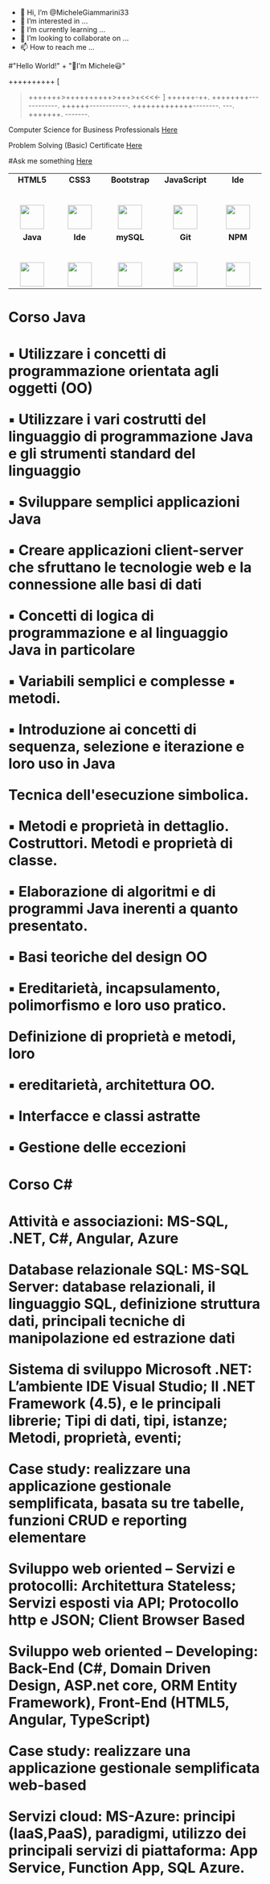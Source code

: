 - 👋 Hi, I’m @MicheleGiammarini33
- 👀 I’m interested in ...
- 🌱 I’m currently learning ...
- 💞️ I’m looking to collaborate on ...
- 📫 How to reach me ...

<!---
MicheleGiammarini33/MicheleGiammarini33 is a ✨ special ✨ repository because its `README.md` (this file) appears on your GitHub profile.
You can click the Preview link to take a look at your changes.
--->
#"Hello World!" + "👋I'm Michele😃"

++++++++++
[
>+++++++>++++++++++>+++>+<<<<-
]
>++++++-++.
++++++++------------. 
++++++------------. 
+++++++++++++--------.
---.
+++++++.
-------.

Computer Science for Business Professionals [Here](https://certificates.cs50.io/dd22c329-4bd1-4477-86b3-60c953e3e899.pdf?size=letter)
 
Problem Solving (Basic) Certificate [Here](https://www.hackerrank.com/certificates/50fb32da8bc7)

#Ask me something [Here](https://github.com/MicheleGiammarini/my/issues/1)


<table>
  <tbody>
    <tr valign="top">
      <td width="16%" align="center">
        <strong>HTML5</strong><br><br><br>
        <img height="48px" src="https://cdn.svgporn.com/logos/html-5.svg">
      </td>
      <td width="16%" align="center">
        <strong>CSS3</strong><br><br><br>
        <img height="48px" src="https://cdn.svgporn.com/logos/css-3.svg">
      </td>
      <td width="16%" align="center">
        <strong>Bootstrap</strong><br><br><br>
        <img height="48px" src="https://cdn.svgporn.com/logos/bootstrap.svg">
      </td>
      <td width="16%" align="center">
        <strong>JavaScript</strong><br><br><br>
        <img height="48px" src="https://cdn.svgporn.com/logos/javascript.svg">
      </td>
      <td width="16%" align="center">
        <strong>Ide</strong><br><br><br>
        <img height="48px" src="https://www.vectorlogo.zone/logos/atom_io/atom_io-ar21.svg">
      </td>
    </tr>
    <tr valign="top">
      <td width="16%" align="center">
        <strong>Java</strong><br><br><br>
        <img height="48px" src="https://www.vectorlogo.zone/logos/java/java-ar21.svg">
      </td>
      <td width="16%" align="center">
        <strong>Ide</strong><br><br><br>
        <img height="48px" src="https://www.vectorlogo.zone/logos/eclipse/eclipse-ar21.svg">
      </td>
      <td width="16%" align="center">
        <strong>mySQL</strong><br><br><br>
        <img height="48px" src="https://www.vectorlogo.zone/logos/mysql/mysql-ar21.svg">
      </td>
      <td width="16%" align="center">
        <strong>Git</strong><br><br><br>
        <img height="48px" src="https://cdn.svgporn.com/logos/git-icon.svg">
      </td>
      <td width="16%" align="center">
        <strong>NPM</strong><br><br><br>
        <img height="48px" src="https://www.vectorlogo.zone/logos/npmjs/npmjs-ar21.svg">
      </td>
    </tr>
  </tbody>
</table>




<h1>Corso Java<h1>
<p>▪ Utilizzare i concetti di programmazione orientata agli oggetti (OO)<p>
<p>▪ Utilizzare i vari costrutti del linguaggio di programmazione Java e gli
strumenti standard del linguaggio<p>
<p>▪ Sviluppare semplici applicazioni Java<p>
<p>▪ Creare applicazioni client-server che sfruttano le tecnologie web e la
connessione alle basi di dati<p>
<p>▪ Concetti di logica di programmazione e al linguaggio Java in
particolare<p>
<p>▪ Variabili semplici e complesse
▪ metodi.<p>
<p>▪ Introduzione ai concetti di sequenza, selezione e iterazione e loro uso in
Java<p>
<p>Tecnica dell&#39;esecuzione simbolica.<p>
<p>▪ Metodi e proprietà in dettaglio. Costruttori. Metodi e proprietà di
classe.<p>
<p>▪ Elaborazione di algoritmi e di programmi Java inerenti a quanto
presentato.<p>
<p>▪ Basi teoriche del design OO<p>
<p>▪ Ereditarietà, incapsulamento, polimorfismo e loro uso pratico.<p>
<p>Definizione di proprietà e metodi, loro<p>
<p>▪ ereditarietà, architettura OO.<p>
<p>▪ Interfacce e classi astratte<p>
<p>▪ Gestione delle eccezioni<p>

 

<h1>Corso C#<h1>
<p>Attività e associazioni: MS-SQL, .NET, C#, Angular, Azure<p><p>
<p>Database relazionale SQL: MS-SQL Server: database relazionali, il linguaggio SQL, definizione struttura dati, principali tecniche di manipolazione ed estrazione dati<p>

<p>Sistema di sviluppo Microsoft .NET: L’ambiente IDE Visual Studio; Il .NET Framework (4.5), e le principali librerie; Tipi di dati, tipi, istanze; Metodi, proprietà, eventi;<p>

<p>Case study: realizzare una applicazione gestionale semplificata, basata su tre tabelle, funzioni CRUD e reporting elementare<p>

<p>Sviluppo web oriented – Servizi e protocolli: Architettura Stateless; Servizi esposti via API; Protocollo http e JSON; Client Browser Based<p>

<p>Sviluppo web oriented – Developing: Back-End (C#, Domain Driven Design, ASP.net core, ORM Entity Framework), Front-End (HTML5, Angular, TypeScript)<p>

<p>Case study: realizzare una applicazione gestionale semplificata web-based<p>

<p>Servizi cloud: MS-Azure: principi (IaaS,PaaS), paradigmi, utilizzo dei principali servizi di piattaforma: App Service, Function App, SQL Azure.<p>
